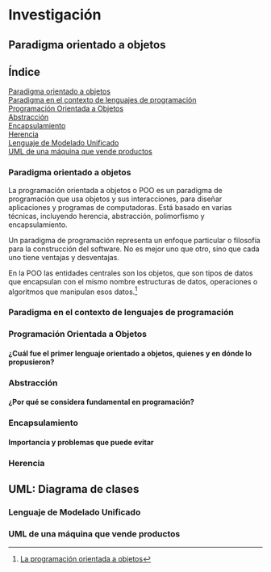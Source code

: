 # Investigación 
## Paradigma orientado a objetos
## Índice
[Paradigma orientado a objetos](#paradigma-orientado-a-objetos)  
[Paradigma en el contexto de lenguajes de programación](#paradigma-en-el-contexto-de-lenguajes-de-programación)  
[Programación Orientada a Objetos](#programación-orientada-a-objetos)  
[Abstracción](#abstracción)  
[Encapsulamiento](#encapsulamiento)  
[Herencia](#herencia)  
[Lenguaje de Modelado Unificado](#lenguaje-de-modelado-unificado)  
[UML de una máquina que vende productos](#uml-de-una-máquina-que-vende-productos)  
  
### Paradigma orientado a objetos 

  
La programación orientada a objetos o POO es un paradigma de programación que usa objetos y sus interacciones, para diseñar aplicaciones y programas de computadoras. Está basado en varias técnicas, incluyendo herencia, abstracción, polimorfismo y encapsulamiento.    
      
Un paradigma de programación representa un enfoque particular o filosofía para la construcción del software. No es mejor uno que otro, sino que cada uno tiene ventajas y desventajas.  
  
En la POO las entidades centrales son los objetos, que son tipos de datos que encapsulan con el mismo nombre estructuras de datos, operaciones o algoritmos que manipulan esos datos.[^1]  

[^1]: [La programación orientada a objetos](http://dis.um.es/~lopezquesada/documentos/IES_1415/IAW/curso/UT3/ActividadesAlumnos/java7/paginas/pag1.html)  

  
### Paradigma en el contexto de lenguajes de programación

### Programación Orientada a Objetos
#### ¿Cuál fue el primer lenguaje orientado a objetos, quienes y en dónde lo propusieron? 
### Abstracción
#### ¿Por qué se considera fundamental en programación? 
### Encapsulamiento
#### Importancia y problemas que puede evitar
### Herencia

## UML: Diagrama de clases
### Lenguaje de Modelado Unificado
### UML de una máquina que vende productos

